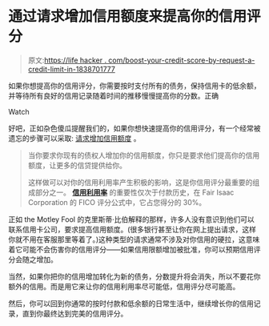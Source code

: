 # 通过请求增加信用额度来提高你的信用评分

> 原文:[https://life hacker . com/boost-your-credit-score-by-request-a-credit-limit-in-1838701777](https://lifehacker.com/boost-your-credit-score-by-requesting-a-credit-limit-in-1838701777)

如果你想提高你的信用评分，你需要按时支付所有的债务，保持信用卡的低余额，并等待所有良好的信用记录随着时间的推移慢慢提高你的分数。正确

Watch

好吧，正如杂色傻瓜提醒我们的，如果你想快速提高你的信用评分，有一个经常被遗忘的步骤可以采取: [请求增加信用额度](https://www.fool.com/the-ascent/credit-cards/articles/2-3-americans-are-procrastinating-smart-money-move/) 。

> 当你要求你现有的债权人增加你的信用额度，你只是要求他们提高你的信用额度，让更多的信贷提供给你。
> 
> 这样做可以对你的信用利用率产生积极的影响，这是你信用评分最重要的组成部分之一。 [**信用利用率**](https://www.fool.com/the-ascent/credit-cards/articles/how-much-available-credit-should-i-have/) 的重要性仅次于付款历史，在 Fair Isaac Corporation 的 FICO 评分公式中，它占您得分的 30%。

正如 the Motley Fool 的克里斯蒂·比伯解释的那样，许多人没有意识到他们可以联系信用卡公司，要求提高信用额度。(很多银行甚至让你在网上提出请求，这样你就不用在客服那里等着了。)这种类型的请求通常不涉及对你信用的硬拉，这意味着它可能不会伤害你的信用评分——如果信用限额增加被批准，你可以预期信用评分会随之增加。

当然，如果你把你的信用增加转化为新的债务，分数提升将会消失，所以不要花你额外的信用。而是用它来让你的信用利用率尽可能低，信用评分尽可能高。

然后，你可以回到你通常的按时付款和低余额的日常生活中，继续增长你的信用记录，直到你最终达到完美的信用评分。